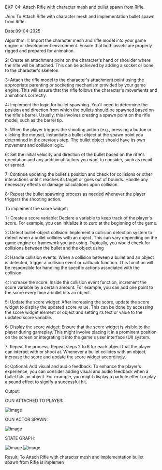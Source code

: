 EXP-04: Attach Rifle with character mesh and bullet spawn from Rifle.

.Aim:
To Attach Rifle with character mesh and implementation bullet spawn from Rifle

Date:09-04-2025

Algorithm:
1: Import the character mesh and rifle model into your game engine or development
environment. Ensure that both assets are properly rigged and prepared for animation.

2: Create an attachment point on the character's hand or shoulder where the rifle will be
attached. This can be achieved by adding a socket or bone to the character's skeleton.

3: Attach the rifle model to the character's attachment point using the appropriate parenting or
socketing mechanism provided by your game engine. This will ensure that the rifle follows the
character's movements and animations correctly.

4: Implement the logic for bullet spawning. You'll need to determine the position and
direction from which the bullets should be spawned based on the rifle's barrel. Usually, this
involves creating a spawn point on the rifle model, such as the barrel tip.

5: When the player triggers the shooting action (e.g., pressing a button or clicking the
mouse), instantiate a bullet object at the spawn point you determined in the previous step. The
bullet object should have its own movement and collision logic.

6: Set the initial velocity and direction of the bullet based on the rifle's orientation and any
additional factors you want to consider, such as recoil or spread.

7: Continue updating the bullet's position and check for collisions or other interactions until it
reaches its target or goes out of bounds. Handle any necessary effects or damage
calculations upon collision.

8: Repeat the bullet spawning process as needed whenever the player triggers the shooting
action.

To implement the score widget:

1 : Create a score variable: Declare a variable to keep track of the player's score. For
example, you can initialize it to zero at the beginning of the game.

2: Detect bullet-object collision: Implement a collision detection system to detect when a
bullet collides with an object. This can vary depending on the game engine or framework
you are using. Typically, you would check for collisions between the bullet and the object
using

3: Handle collision events: When a collision between a bullet and an object is detected,
trigger a collision event or callback function. This function will be responsible for handling
the specific actions associated with the collision.

4: Increase the score: Inside the collision event function, increment the score variable by a
certain amount. For example, you can add one point to the score every time a bullet hits an
object.

5: Update the score widget: After increasing the score, update the score widget to display the
updated score value. This can be done by accessing the score widget element or object and
setting its text or value to the updated score variable.

6: Display the score widget: Ensure that the score widget is visible to the player during
gameplay. This might involve placing it in a prominent position on the screen or integrating it
into the game's user interface (UI) system.

7: Repeat the process: Repeat steps 2 to 6 for each object that the player can interact with
or shoot at. Whenever a bullet collides with an object, increase the score and update the score
widget accordingly.

8: Optional: Add visual and audio feedback: To enhance the player's experience, you can
consider adding visual and audio feedback when a bullet hits an object. For example, you might
display a particle effect or play a sound effect to signify a successful hit.

Output:

GUN ATTACHED TO PLAYER:

![image](https://github.com/user-attachments/assets/6b0e0c51-a85e-4bde-9585-8394f566165e)

GUN ACTOR SPAWN:

![image](https://github.com/user-attachments/assets/92fca197-22c2-47bc-9259-a50bc768f875)

STATE GRAPH:

![image](https://github.com/user-attachments/assets/c68b3614-ab5c-4fbb-92f5-365b14a77f20)
![image](https://github.com/user-attachments/assets/a60fcf2c-a3e1-45e3-ae04-9189399689a0)







Result:
To Attach Rifle with character mesh and implementation bullet spawn from Rifle is
implemen
